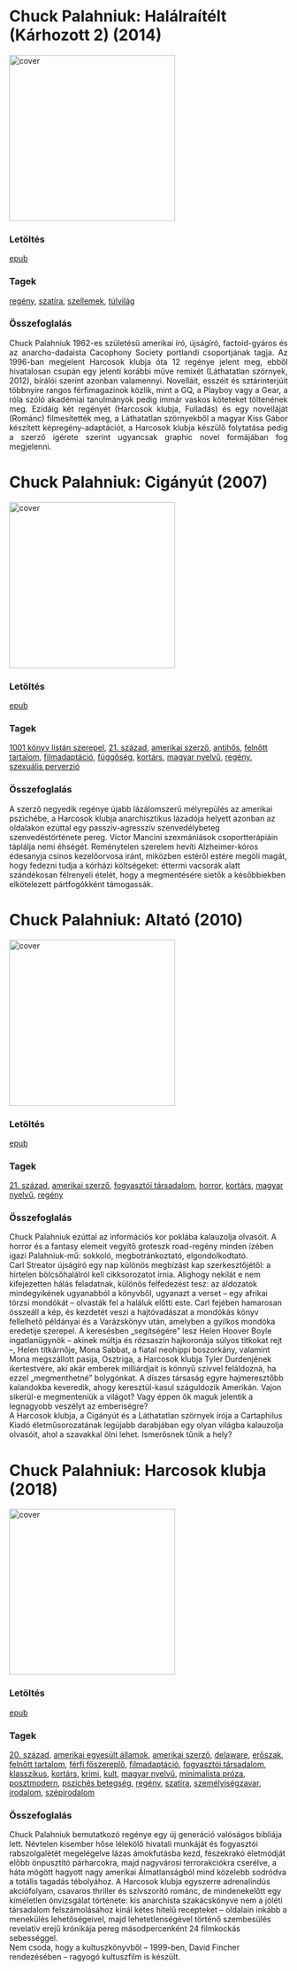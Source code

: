 # <a name="id_1600">Chuck Palahniuk: Halálraítélt (Kárhozott 2) (2014)</a>
<img src="https://github.com/BercziSandor/calibre_lib/raw/main/libs/main/Chuck%20Palahniuk/Halalraitelt%20%281600%29/cover.jpg" alt="cover" width="300"/>

### Letöltés
[epub](https://github.com/BercziSandor/calibre_lib/raw/main/libs/main/Chuck%20Palahniuk/Halalraitelt%20%281600%29/Halalraitelt%20-%20Chuck%20Palahniuk.epub)

### Tagek
[regény](https://github.com/berczisandor/calibre_lib/blob/main/libs/main/_tags/reg%c3%a9ny.md), [szatíra](https://github.com/berczisandor/calibre_lib/blob/main/libs/main/_tags/szat%c3%adra.md), [szellemek](https://github.com/berczisandor/calibre_lib/blob/main/libs/main/_tags/szellemek.md), [túlvilág](https://github.com/berczisandor/calibre_lib/blob/main/libs/main/_tags/t%c3%balvil%c3%a1g.md)

### Összefoglalás
<div>
<p align="justify">Chuck Palahniuk 1962-es születésű amerikai író, újságíró, factoid-gyáros és az anarcho-dadaista Cacophony Society portlandi csoportjának tagja. Az 1996-ban megjelent Harcosok klubja óta 12 regénye jelent meg, ebből hivatalosan csupán egy jelenti korábbi műve remixét (Láthatatlan szörnyek, 2012), bírálói szerint azonban valamennyi. Novelláit, esszéit és sztárinterjúit többnyire rangos férfimagazinok közlik, mint a GQ, a Playboy vagy a Gear, a róla szóló akadémiai tanulmányok pedig immár vaskos köteteket töltenének meg. Ezidáig két regényét (Harcosok klubja, Fulladás) és egy novelláját (Románc) filmesítették meg, a Láthatatlan szörnyekből a magyar Kiss Gábor készített képregény-adaptációt, a Harcosok klubja készülő folytatása pedig a szerző ígérete szerint ugyancsak graphic novel formájában fog megjelenni.</p></div>


# <a name="id_662">Chuck Palahniuk: Cigányút (2007)</a>
<img src="https://github.com/BercziSandor/calibre_lib/raw/main/libs/main/Chuck%20Palahniuk/Ciganyut%20%28662%29/cover.jpg" alt="cover" width="300"/>

### Letöltés
[epub](https://github.com/BercziSandor/calibre_lib/raw/main/libs/main/Chuck%20Palahniuk/Ciganyut%20%28662%29/Ciganyut%20-%20Chuck%20Palahniuk.epub)

### Tagek
[1001 könyv listán szerepel](https://github.com/berczisandor/calibre_lib/blob/main/libs/main/_tags/1001%20k%c3%b6nyv%20list%c3%a1n%20szerepel.md), [21. század](https://github.com/berczisandor/calibre_lib/blob/main/libs/main/_tags/21.%20sz%c3%a1zad.md), [amerikai szerző](https://github.com/berczisandor/calibre_lib/blob/main/libs/main/_tags/amerikai%20szerz%c5%91.md), [antihős](https://github.com/berczisandor/calibre_lib/blob/main/libs/main/_tags/antih%c5%91s.md), [felnőtt tartalom](https://github.com/berczisandor/calibre_lib/blob/main/libs/main/_tags/feln%c5%91tt%20tartalom.md), [filmadaptáció](https://github.com/berczisandor/calibre_lib/blob/main/libs/main/_tags/filmadapt%c3%a1ci%c3%b3.md), [függőség](https://github.com/berczisandor/calibre_lib/blob/main/libs/main/_tags/f%c3%bcgg%c5%91s%c3%a9g.md), [kortárs](https://github.com/berczisandor/calibre_lib/blob/main/libs/main/_tags/kort%c3%a1rs.md), [magyar nyelvű](https://github.com/berczisandor/calibre_lib/blob/main/libs/main/_tags/magyar%20nyelv%c5%b1.md), [regény](https://github.com/berczisandor/calibre_lib/blob/main/libs/main/_tags/reg%c3%a9ny.md), [szexuális perverzió](https://github.com/berczisandor/calibre_lib/blob/main/libs/main/_tags/szexu%c3%a1lis%20perverzi%c3%b3.md)

### Összefoglalás
<div>
<p>A szerző negyedik regénye újabb lázálomszerű mélyrepülés az amerikai pszichébe, a Harcosok klubja anarchisztikus lázadója helyett azonban az oldalakon ezúttal egy passzív-agresszív szenvedélybeteg szenvedéstörténete pereg. Victor Mancini szexmániások csoportterápiáin táplálja nemi éhségét. Reménytelen szerelem hevíti Alzheimer-kóros édesanyja csinos kezelőorvosa iránt, miközben estéről estére megöli magát, hogy fedezni tudja a kórházi költségeket: éttermi vacsorák alatt szándékosan félrenyeli ételét, hogy a megmentésére sietők a későbbiekben elkötelezett pártfogókként támogassák.</p></div>


# <a name="id_663">Chuck Palahniuk: Altató (2010)</a>
<img src="https://github.com/BercziSandor/calibre_lib/raw/main/libs/main/Chuck%20Palahniuk/Altato%20%28663%29/cover.jpg" alt="cover" width="300"/>

### Letöltés
[epub](https://github.com/BercziSandor/calibre_lib/raw/main/libs/main/Chuck%20Palahniuk/Altato%20%28663%29/Altato%20-%20Chuck%20Palahniuk.epub)

### Tagek
[21. század](https://github.com/berczisandor/calibre_lib/blob/main/libs/main/_tags/21.%20sz%c3%a1zad.md), [amerikai szerző](https://github.com/berczisandor/calibre_lib/blob/main/libs/main/_tags/amerikai%20szerz%c5%91.md), [fogyasztói társadalom](https://github.com/berczisandor/calibre_lib/blob/main/libs/main/_tags/fogyaszt%c3%b3i%20t%c3%a1rsadalom.md), [horror](https://github.com/berczisandor/calibre_lib/blob/main/libs/main/_tags/horror.md), [kortárs](https://github.com/berczisandor/calibre_lib/blob/main/libs/main/_tags/kort%c3%a1rs.md), [magyar nyelvű](https://github.com/berczisandor/calibre_lib/blob/main/libs/main/_tags/magyar%20nyelv%c5%b1.md), [regény](https://github.com/berczisandor/calibre_lib/blob/main/libs/main/_tags/reg%c3%a9ny.md)

### Összefoglalás
<div>
<p>Chuck ​Palahniuk ezúttal az információs kor poklába kalauzolja olvasóit. A horror és a fantasy elemeit vegyítő groteszk road-regény minden ízében igazi Palahniuk-mű: sokkoló, megbotránkoztató, elgondolkodtató.<br>Carl Streator újságíró egy nap különös megbízást kap szerkesztőjétől: a hirtelen bölcsőhalálról kell cikksorozatot írnia. Alighogy nekilát e nem kifejezetten hálás feladatnak, különös felfedezést tesz: az áldozatok mindegyikének ugyanabból a könyvből, ugyanazt a verset – egy afrikai törzsi mondókát – olvasták fel a haláluk előtti este. Carl fejében hamarosan összeáll a kép, és kezdetét veszi a hajtóvadászat a mondókás könyv fellelhető példányai és a Varázskönyv után, amelyben a gyilkos mondóka eredetije szerepel. A keresésben „segítségére” lesz Helen Hoover Boyle ingatlanügynök – akinek múltja és rózsaszín hajkoronája súlyos titkokat rejt –, Helen titkárnője, Mona Sabbat, a fiatal neohippi boszorkány, valamint Mona megszállott pasija, Osztriga, a Harcosok klubja Tyler Durdenjének ikertestvére, aki akár emberek milliárdjait is könnyű szívvel feláldozná, ha ezzel „megmenthetné” bolygónkat. A díszes társaság egyre hajmeresztőbb kalandokba keveredik, ahogy keresztül-kasul száguldozik Amerikán. Vajon sikerül-e megmenteniük a világot? Vagy éppen ők maguk jelentik a legnagyobb veszélyt az emberiségre?<br>A Harcosok klubja, a Cigányút és a Láthatatlan szörnyek írója a Cartaphilus Kiadó életműsorozatának legújabb darabjában egy olyan világba kalauzolja olvasóit, ahol a szavakkal ölni lehet. Ismerősnek tűnik a hely?</p></div>


# <a name="id_660">Chuck Palahniuk: Harcosok klubja (2018)</a>
<img src="https://github.com/BercziSandor/calibre_lib/raw/main/libs/main/Chuck%20Palahniuk/Harcosok%20klubja%20%28660%29/cover.jpg" alt="cover" width="300"/>

### Letöltés
[epub](https://github.com/BercziSandor/calibre_lib/raw/main/libs/main/Chuck%20Palahniuk/Harcosok%20klubja%20%28660%29/Harcosok%20klubja%20-%20Chuck%20Palahniuk.epub)

### Tagek
[20. század](https://github.com/berczisandor/calibre_lib/blob/main/libs/main/_tags/20.%20sz%c3%a1zad.md), [amerikai egyesült államok](https://github.com/berczisandor/calibre_lib/blob/main/libs/main/_tags/amerikai%20egyes%c3%bclt%20%c3%a1llamok.md), [amerikai szerző](https://github.com/berczisandor/calibre_lib/blob/main/libs/main/_tags/amerikai%20szerz%c5%91.md), [delaware](https://github.com/berczisandor/calibre_lib/blob/main/libs/main/_tags/delaware.md), [erőszak](https://github.com/berczisandor/calibre_lib/blob/main/libs/main/_tags/er%c5%91szak.md), [felnőtt tartalom](https://github.com/berczisandor/calibre_lib/blob/main/libs/main/_tags/feln%c5%91tt%20tartalom.md), [férfi főszereplő](https://github.com/berczisandor/calibre_lib/blob/main/libs/main/_tags/f%c3%a9rfi%20f%c5%91szerepl%c5%91.md), [filmadaptáció](https://github.com/berczisandor/calibre_lib/blob/main/libs/main/_tags/filmadapt%c3%a1ci%c3%b3.md), [fogyasztói társadalom](https://github.com/berczisandor/calibre_lib/blob/main/libs/main/_tags/fogyaszt%c3%b3i%20t%c3%a1rsadalom.md), [klasszikus](https://github.com/berczisandor/calibre_lib/blob/main/libs/main/_tags/klasszikus.md), [kortárs](https://github.com/berczisandor/calibre_lib/blob/main/libs/main/_tags/kort%c3%a1rs.md), [krimi](https://github.com/berczisandor/calibre_lib/blob/main/libs/main/_tags/krimi.md), [kult](https://github.com/berczisandor/calibre_lib/blob/main/libs/main/_tags/kult.md), [magyar nyelvű](https://github.com/berczisandor/calibre_lib/blob/main/libs/main/_tags/magyar%20nyelv%c5%b1.md), [minimalista próza](https://github.com/berczisandor/calibre_lib/blob/main/libs/main/_tags/minimalista%20pr%c3%b3za.md), [posztmodern](https://github.com/berczisandor/calibre_lib/blob/main/libs/main/_tags/posztmodern.md), [pszichés betegség](https://github.com/berczisandor/calibre_lib/blob/main/libs/main/_tags/pszich%c3%a9s%20betegs%c3%a9g.md), [regény](https://github.com/berczisandor/calibre_lib/blob/main/libs/main/_tags/reg%c3%a9ny.md), [szatíra](https://github.com/berczisandor/calibre_lib/blob/main/libs/main/_tags/szat%c3%adra.md), [személyiségzavar](https://github.com/berczisandor/calibre_lib/blob/main/libs/main/_tags/szem%c3%a9lyis%c3%a9gzavar.md), [irodalom](https://github.com/berczisandor/calibre_lib/blob/main/libs/main/_tags/irodalom.md), [szépirodalom](https://github.com/berczisandor/calibre_lib/blob/main/libs/main/_tags/sz%c3%a9pirodalom.md)

### Összefoglalás
<div>
<p>Chuck Palahniuk bemutatkozó regénye egy új generáció valóságos bibliája lett. Névtelen kisember hőse lélekölő hivatali munkáját és fogyasztói rabszolgalétét megelégelve lázas ámokfutásba kezd, fészekrakó életmódját előbb önpusztító párharcokra, majd nagyvárosi terrorakciókra cserélve, a háta mögött hagyott nagy amerikai Álmatlanságból mind közelebb sodródva a totális tagadás tébolyához. A Harcosok klubja egyszerre adrenalindús akciófolyam, csavaros thriller és szívszorító románc, de mindenekelőtt egy kíméletlen önvizsgálat története: kis anarchista szakácskönyve nem a jóléti társadalom felszámolásához kínál kétes hitelű recepteket – oldalain inkább a menekülés lehetőségeivel, majd lehetetlenségével történő szembesülés revelatív erejű krónikája pereg másodpercenként 24 filmkockás sebességgel.<br>Nem csoda, hogy a kultuszkönyvből – 1999-ben, David Fincher rendezésében – ragyogó kultuszfilm is készült.</p></div>


